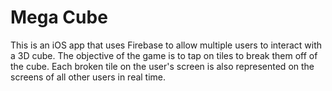 # Mega Cube
This is an iOS app that uses Firebase to allow multiple users to interact with a 3D cube. The objective of the game is to tap on tiles to break them off of the cube. Each broken tile on the user's screen is also represented on the screens of all other users in real time.
